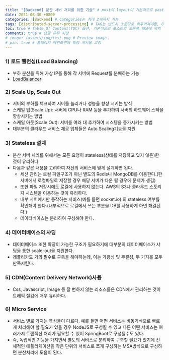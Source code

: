 ```yaml
---
title: "[Backend] 분산 서버 처리를 위한 기술" # post의 layout이 기본적으로 post로 설정되어있어서 Front Matter에 따로 layout변수를 만들어 주지 않아도 됨
date: 2021-06-30 +0800
categories: [Backend] # categories는 최대 2개까지 가능
tags: [distributed-server-processing] # TAG는 반드시 소문자로 이루어져야함, 0~무한개까지 지정 가능
toc: true # Table Of Content(TOC) 옵션, 기본적으로 포스트의 오른쪽 패널에 위치
comments: true # 댓글 유무 지정
# image: /assets/img/test.png # Preview image
# pin: true # 홈페이지 메인화면에 특정 게시물 고정
---
```



### 1) 로드 밸런싱(Load Balancing)
- 부하 분산을 위해 가상 IP를 통해 각 서버에 Request를 분배하는 기능
- [LoadBalancer](https://jeonyoungho.github.io/posts/LoadBalancer/)

### 2) Scale Up, Scale Out
- 서버의 부하를 체크하여 서버를 늘리거나 성능을 향상 시키는 방식
- 스케일 업(Scale Up): 서버에 CPU나 RAM 등을 추가하여 서버의 하드웨어 스펙을 향상시키는 방법
- 스케일 아웃(Scale Out): 서버를 여러 대 추가하여 시스템을 증가시키는 방법
- 대부분의 클라우드 서비스 제공 업체들은 Auto Scaling기능을 지원

### 3) Stateless 설계
- 분산 서버 처리를 위해서는 모든 요청이 stateless(상태를 저장하고 있지 않은)한 것이 유리하다.
- 다음과 같은 내용을 고려하여 자신의 서비스에 맞게 설계하면 된다.
    - 세션 관리는 로컬 파일구조가 아닌 별도의 Redis나 MongoDB를 이용한다.(한 서버에서 로컬파일로 저장할 경우 해당 서버가 다운 될 경우에 문제가 생김)
    - 또한 파일 저장시에도 로컬에 사용하지 않는다. AWS의 S3나 클라우드 스토리지 시스템을 이용하는 것이 유리하다.
    -  내부 서버에서만 동작하는 서비스(예를 들면 socket.io) 의 stateless 여부를 확인해야 한다.(내부적으로 로컬에서 쓰는 부분을 DB를 사용하게 하면 해결된다.)
    - 데이터베이스는 분리하여 구성해야 한다.

### 4) 데이터베이스의 샤딩
- 데이터베이스 또한 확장이 가능한 구조가 필요하기에 대부분의 데이터베이스가 샤딩을 통한 scale-out을 지원한다.
- 레플리카도 거의 필수로 구축을 해야하는데, 이는 가용성 및 무결성, 두 가지를 모두 만족시킨다.

### 5) CDN(Content Delivery Network)사용
- Css, Javascript, Image 등 잘 변하지 않는 리소스들은 CDN에서 관리하는 것이 트래픽 절감에 매우 유리하다.

### 6) Micro Service
- 서비스 별로 가지는 특성들이 다르다. 예를 들면 어떤 서비스는 비동기식으로 빠르게 처리해야 할 필요가 있을 경우 NodeJS로 구성될 수 있고 다른 어떤 서비스는 여러가지 트랜잭션 처리가 필요할 수 있어 SpringBoot로 구성될수도 있다.
- 즉, 독립적인 기능을 가지면서 별도의 서비스로 분리하여 구축할 필요가 있기에 전체적인 애플리케이션을 작은 단위의 서비스로 쪼개 구성하는 MSA방식으로 구성하면 분산처리에 도움이 된다.
